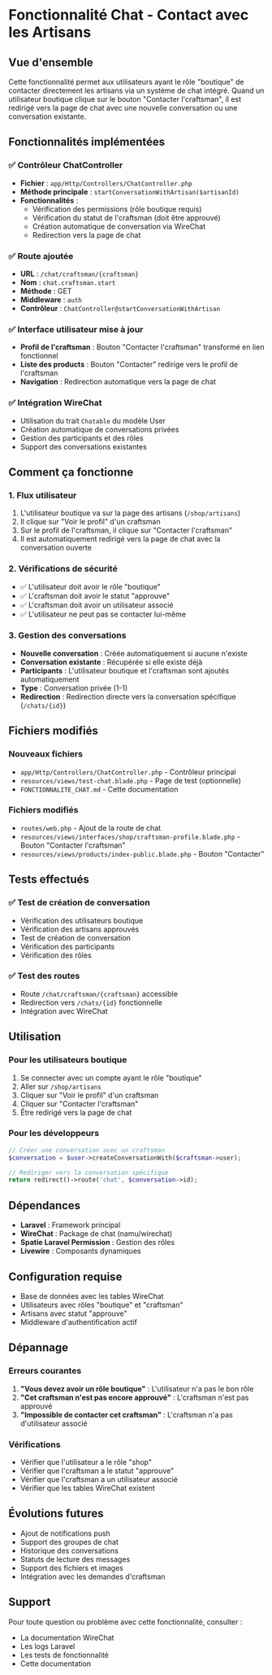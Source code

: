 # Fonctionnalité Chat - Contact avec les Artisans

## Vue d'ensemble

Cette fonctionnalité permet aux utilisateurs ayant le rôle "boutique" de contacter directement les artisans via un système de chat intégré. Quand un utilisateur boutique clique sur le bouton "Contacter l'craftsman", il est redirigé vers la page de chat avec une nouvelle conversation ou une conversation existante.

## Fonctionnalités implémentées

### ✅ Contrôleur ChatController
- **Fichier** : `app/Http/Controllers/ChatController.php`
- **Méthode principale** : `startConversationWithArtisan($artisanId)`
- **Fonctionnalités** :
  - Vérification des permissions (rôle boutique requis)
  - Vérification du statut de l'craftsman (doit être approuvé)
  - Création automatique de conversation via WireChat
  - Redirection vers la page de chat

### ✅ Route ajoutée
- **URL** : `/chat/craftsman/{craftsman}`
- **Nom** : `chat.craftsman.start`
- **Méthode** : GET
- **Middleware** : `auth`
- **Contrôleur** : `ChatController@startConversationWithArtisan`

### ✅ Interface utilisateur mise à jour
- **Profil de l'craftsman** : Bouton "Contacter l'craftsman" transformé en lien fonctionnel
- **Liste des products** : Bouton "Contacter" redirige vers le profil de l'craftsman
- **Navigation** : Redirection automatique vers la page de chat

### ✅ Intégration WireChat
- Utilisation du trait `Chatable` du modèle User
- Création automatique de conversations privées
- Gestion des participants et des rôles
- Support des conversations existantes

## Comment ça fonctionne

### 1. Flux utilisateur
1. L'utilisateur boutique va sur la page des artisans (`/shop/artisans`)
2. Il clique sur "Voir le profil" d'un craftsman
3. Sur le profil de l'craftsman, il clique sur "Contacter l'craftsman"
4. Il est automatiquement redirigé vers la page de chat avec la conversation ouverte

### 2. Vérifications de sécurité
- ✅ L'utilisateur doit avoir le rôle "boutique"
- ✅ L'craftsman doit avoir le statut "approuve"
- ✅ L'craftsman doit avoir un utilisateur associé
- ✅ L'utilisateur ne peut pas se contacter lui-même

### 3. Gestion des conversations
- **Nouvelle conversation** : Créée automatiquement si aucune n'existe
- **Conversation existante** : Récupérée si elle existe déjà
- **Participants** : L'utilisateur boutique et l'craftsman sont ajoutés automatiquement
- **Type** : Conversation privée (1-1)
- **Redirection** : Redirection directe vers la conversation spécifique (`/chats/{id}`)

## Fichiers modifiés

### Nouveaux fichiers
- `app/Http/Controllers/ChatController.php` - Contrôleur principal
- `resources/views/test-chat.blade.php` - Page de test (optionnelle)
- `FONCTIONNALITE_CHAT.md` - Cette documentation

### Fichiers modifiés
- `routes/web.php` - Ajout de la route de chat
- `resources/views/interfaces/shop/craftsman-profile.blade.php` - Bouton "Contacter l'craftsman"
- `resources/views/products/index-public.blade.php` - Bouton "Contacter"

## Tests effectués

### ✅ Test de création de conversation
- Vérification des utilisateurs boutique
- Vérification des artisans approuvés
- Test de création de conversation
- Vérification des participants
- Vérification des rôles

### ✅ Test des routes
- Route `/chat/craftsman/{craftsman}` accessible
- Redirection vers `/chats/{id}` fonctionnelle
- Intégration avec WireChat

## Utilisation

### Pour les utilisateurs boutique
1. Se connecter avec un compte ayant le rôle "boutique"
2. Aller sur `/shop/artisans`
3. Cliquer sur "Voir le profil" d'un craftsman
4. Cliquer sur "Contacter l'craftsman"
5. Être redirigé vers la page de chat

### Pour les développeurs
```php
// Créer une conversation avec un craftsman
$conversation = $user->createConversationWith($craftsman->user);

// Rediriger vers la conversation spécifique
return redirect()->route('chat', $conversation->id);
```

## Dépendances

- **Laravel** : Framework principal
- **WireChat** : Package de chat (namu/wirechat)
- **Spatie Laravel Permission** : Gestion des rôles
- **Livewire** : Composants dynamiques

## Configuration requise

- Base de données avec les tables WireChat
- Utilisateurs avec rôles "boutique" et "craftsman"
- Artisans avec statut "approuve"
- Middleware d'authentification actif

## Dépannage

### Erreurs courantes
1. **"Vous devez avoir un rôle boutique"** : L'utilisateur n'a pas le bon rôle
2. **"Cet craftsman n'est pas encore approuvé"** : L'craftsman n'est pas approuvé
3. **"Impossible de contacter cet craftsman"** : L'craftsman n'a pas d'utilisateur associé

### Vérifications
- Vérifier que l'utilisateur a le rôle "shop"
- Vérifier que l'craftsman a le statut "approuve"
- Vérifier que l'craftsman a un utilisateur associé
- Vérifier que les tables WireChat existent

## Évolutions futures

- Ajout de notifications push
- Support des groupes de chat
- Historique des conversations
- Statuts de lecture des messages
- Support des fichiers et images
- Intégration avec les demandes d'craftsman

## Support

Pour toute question ou problème avec cette fonctionnalité, consulter :
- La documentation WireChat
- Les logs Laravel
- Les tests de fonctionnalité
- Cette documentation
